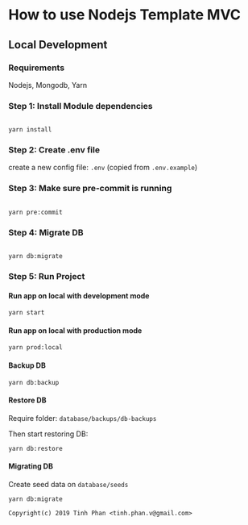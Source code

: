 # How to use Nodejs Template MVC

## Local Development

### Requirements

Nodejs, Mongodb, Yarn

### Step 1: Install Module dependencies


```

yarn install

```


### Step 2: Create .env file

create a new config file: ```.env``` (copied from ```.env.example```)


### Step 3: Make sure pre-commit is running

```

yarn pre:commit

```

### Step 4: Migrate DB

```

yarn db:migrate

```

### Step 5: Run Project

#### Run app on local with development mode

```yarn start```

#### Run app on local with production mode

```yarn prod:local```

#### Backup DB

```yarn db:backup```

#### Restore DB

Require folder: ```database/backups/db-backups```

Then start restoring DB:

```yarn db:restore```

#### Migrating DB

Create seed data on ```database/seeds```

```yarn db:migrate```


```
Copyright(c) 2019 Tinh Phan <tinh.phan.v@gmail.com>

```